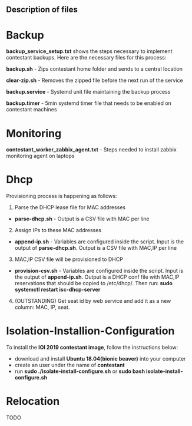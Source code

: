 ## Description of files

# Backup
**backup_service_setup.txt** shows the steps necessary to implement contestant backups. Here are the necessary files for this process:

**backup.sh** - Zips contestant home folder and sends to a central location

**clear-zip.sh** - Removes the zipped file before the next run of the service

**backup.service** - Systemd unit file maintaining the backup process

**backup.timer** - 5min systemd timer file that needs to be enabled on contestant machines

# Monitoring
**contestant_worker_zabbix_agent.txt** - Steps needed to install zabbix monitoring agent on laptops

# Dhcp
Provisioning process is happening as follows:
1. Parse the DHCP lease file for MAC addresses
* **parse-dhcp.sh** - Output is a CSV file with MAC per line
2. Assign IPs to these MAC addresses
* **append-ip.sh** - Variables are configured inside the script. Input is the output of **parse-dhcp.sh**. Output is a CSV file with MAC,IP per line
3. MAC,IP CSV file will be provisioned to DHCP
* **provision-csv.sh** - Variables are configured inside the script. Input is the output of **append-ip.sh**. Output is a DHCP conf file with MAC,IP reservations that should be copied to /etc/dhcp/. Then run: **sudo systemctl restart isc-dhcp-server**

4. (OUTSTANDING) Get seat id by web service and add it as a new column: MAC, IP, seat.

# Isolation-Installion-Configuration
To install the **IOI 2019 contestant image**, follow the instructions below:
* download and install **Ubuntu 18.04(bionic beaver)** into your computer
* create an user under the name of **contestant**
* run **sudo ./isolate-install-configure.sh** or **sudo bash isolate-install-configure.sh**

# Relocation

TODO
